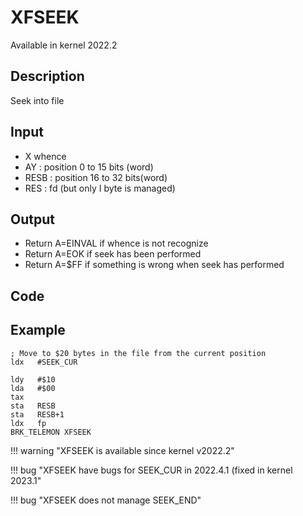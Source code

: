 # XFSEEK

Available in kernel 2022.2

## Description

Seek into file

## Input

* X whence
* AY : position 0 to 15 bits (word)
* RESB : position 16 to 32 bits(word)
* RES : fd (but only I byte is managed)

## Output

* Return A=EINVAL if whence is not recognize
* Return A=EOK if seek has been performed
* Return A=$FF if something is wrong when seek has performed

## Code

## Example

``` ca65
; Move to $20 bytes in the file from the current position
ldx   #SEEK_CUR

ldy   #$10
lda   #$00
tax
sta   RESB
sta   RESB+1
ldx   fp
BRK_TELEMON XFSEEK

```

!!! warning "XFSEEK is available since kernel v2022.2"

!!! bug  "XFSEEK have bugs for SEEK_CUR in 2022.4.1 (fixed in kernel 2023.1"

!!! bug  "XFSEEK does not manage SEEK_END"
